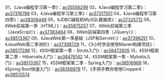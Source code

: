 01，《Java编程学习第一季》：[av35556299](https://www.bilibili.com/video/av35556299/)
02，《Java编程学习第二季》：[av37316788](https://www.bilibili.com/video/av37316788/)
03，《Java编程学习第三季》：[av37317551](https://www.bilibili.com/video/av37317551/)
04，《Java编程学习第四季》：[av38308449](https://www.bilibili.com/video/av38308449/)
05，《JDBC编程和MySQL数据库》：[av37325712](https://www.bilibili.com/video/av37325712/)
06，《Web前端第一季（HTML）》：[av35875257](https://www.bilibili.com/video/av35875257/)
07，《Web前端第三季（JavaScript）》：[av37383464](https://www.bilibili.com/video/av37383464/)
08，《Web前端第四季（JQuery）》：[av38513367](https://www.bilibili.com/video/av38513367/)
09，《JavaWeb第一季基础（JSP和Servlet）》：[av37398251](https://www.bilibili.com/video/av37398251/)
10，《JavaWeb第二季进阶》：[av37398729](https://www.bilibili.com/video/av37398729/)
11，《3小时学会使用Maven构建项目》：[av38517296](https://www.bilibili.com/video/av38517296/)
12，《SSH框架第一季 - Struts入门》：[av38472605](https://www.bilibili.com/video/av38472605/)
13，《SSH框架第二季 - Hibernate入门》：[av38476142](https://www.bilibili.com/video/av38476142/)
14，《SSM框架第一季 - Mybatis入门》：[av38513367](https://www.bilibili.com/video/av38513367/)
15，《SSM框架第二季 - Spring入门》：[av38516969](https://www.bilibili.com/video/av38516969/)
16，《Spring Boot快速入门》：[av38356979](https://www.bilibili.com/video/av38356979/)
17，《手把手教你使用Cropper》：[av38512574](https://www.bilibili.com/video/av38512574/)